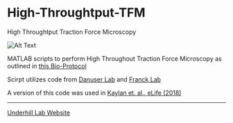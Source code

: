 # High-Throughtput-TFM
High Throughtput Traction Force Microscopy

![Alt Text](img/TFMThumbnail.jpg?raw=true)

MATLAB scripts to perform High Throughout Traction Force Microscopy as outlined in [this Bio-Protocol](https://bio-protocol.org)

Scirpt utilizes code from 
[Danuser Lab](https://github.com/DanuserLab/TFM)
and
[Franck Lab](https://github.com/FranckLab/qDIC)

A version of this code was used in [Kaylan et. al., eLife (2018)](https://elifesciences.org/articles/38536)

----------------------
[Underhill Lab Website](http://underhill.bioen.illinois.edu/index.html)

